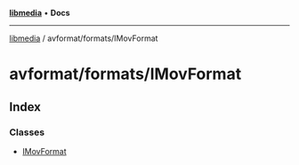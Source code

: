 [**libmedia**](../../../README.md) • **Docs**

***

[libmedia](../../../README.md) / avformat/formats/IMovFormat

# avformat/formats/IMovFormat

## Index

### Classes

- [IMovFormat](classes/IMovFormat.md)
